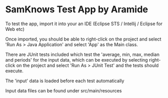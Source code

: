 # SamKnows Test App by Aramide

To test the app, import it into your an IDE (Eclipse STS / Intellij / Eclipse for Web etc)

Once imported, you should be able to right-click on the project and select 'Run As > Java Application' and select 'App' as the Main class.

There are JUnit tests included which test the 'average, min, max, median and periods' for the input data, which can be
executed by selecting right-click on the project and select 'Run As > JUnit Test' and the tests should execute.

The 'input' data is loaded before each test automatically

Input data files can be found under src/main/resources